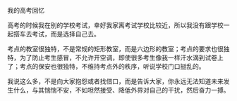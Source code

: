 我的高考回忆

高考的时候我在别的学校考试，幸好我家离考试学校比较近，所以我没有跟学校一起搭车去考试，而是选择自己去。

考点的教室很独特，不是常规的矩形教室，而是六边形的教室；考点的要求也很独特，为了防止考生感冒，不允许开空调，即使很多考生像我一样汗水滴到试卷上了；考点的保安也很独特，不维持考点外的秩序，听说学校门口挺乱的。

我说这么多，不是向大家抱怨或者找借口，而是告诉大家，你永远无法知道未来发生什么，与其惴惴不安，不如坦然接受、降低外界对自己的干扰，然后奋力一搏。

